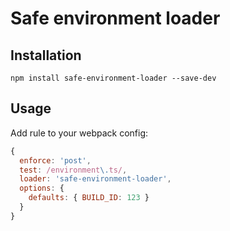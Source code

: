 # Safe environment loader

## Installation

```
npm install safe-environment-loader --save-dev
```

## Usage

Add rule to your webpack config:

```js
{
  enforce: 'post',
  test: /environment\.ts/,
  loader: 'safe-environment-loader',
  options: {
    defaults: { BUILD_ID: 123 }
  }
}
```
